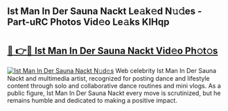 ## Ist Man In Der Sauna Nackt Le𝚊k𝚎d N𝚞𝚍es - Part-uRC Photos Vid𝚎o Le𝚊ks KIHqp

# <h2><a href="http://fb020l.evod.top/?m=Ist+Man+In+Der+Sauna+Nackt">🔗 👉🔴 Ist Man In Der Sauna Nackt Vid𝚎o Ph𝚘t𝚘s</a></h2>

[![Ist Man In Der Sauna Nackt N𝚞d𝚎s](https://i.imgur.com/8V9OHl7.gif)](http://fb020l.evod.top/?m=Ist+Man+In+Der+Sauna+Nackt)
Web celebrity Ist Man In Der Sauna Nackt and multimedia artist, recognized for posting dance and lifestyle content through solo and collaborative dance routines and mini vlogs. As a public figure, Ist Man In Der Sauna Nackt every move is scrutinized, but he remains humble and dedicated to making a positive impact. 
